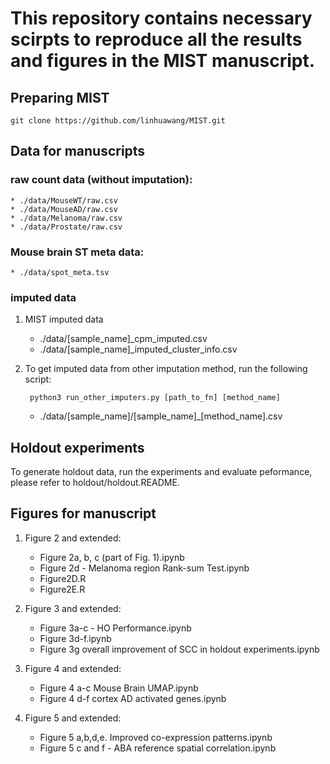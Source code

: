 # This repository contains necessary scirpts to reproduce all the results and figures in the MIST manuscript.

## Preparing MIST

	git clone https://github.com/linhuawang/MIST.git

## Data for manuscripts
### raw count data (without imputation): 

	* ./data/MouseWT/raw.csv
	* ./data/MouseAD/raw.csv
	* ./data/Melanoma/raw.csv
	* ./data/Prostate/raw.csv

### Mouse brain ST meta data: 

	* ./data/spot_meta.tsv

### imputed data

1. MIST imputed data

	* ./data/[sample_name]_cpm_imputed.csv
	* ./data/[sample_name]_imputed_cluster_info.csv

2. To get imputed data from other imputation method, run the following script:

		python3 run_other_imputers.py [path_to_fn] [method_name]

	* ./data/[sample_name]/[sample_name]_[method_name].csv


## Holdout experiments

To generate holdout data, run the experiments and evaluate peformance, please refer to holdout/holdout.README.

## Figures for manuscript
1. Figure 2 and extended:

	* Figure 2a, b, c (part of Fig. 1).ipynb
	* Figure 2d - Melanoma region Rank-sum Test.ipynb
	* Figure2D.R
	* Figure2E.R

2. Figure 3 and extended:

	* Figure 3a-c - HO Performance.ipynb
	* Figure 3d-f.ipynb
	* Figure 3g overall improvement of SCC in holdout experiments.ipynb

3. Figure 4 and extended:

	* Figure 4 a-c Mouse Brain UMAP.ipynb
	* Figure 4 d-f cortex AD activated genes.ipynb

4. Figure 5 and extended:

	* Figure 5 a,b,d,e. Improved co-expression patterns.ipynb
	* Figure 5 c and f - ABA reference spatial correlation.ipynb
